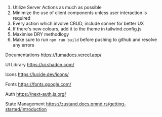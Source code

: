 1. Utilize Server Actions as much as possible 
1. Minimize the use of client components unless user interaction is required
1. Every action which involve CRUD, include sonner for better UX
1. If there's new colours, add it to the theme in tailwind.config.js
1. Maximise DRY methodlogy
1. Make sure to run ```npm run build``` before pushing to github and resolve any errors

Documentations
https://fumadocs.vercel.app/

UI Library
https://ui.shadcn.com/

Icons
https://lucide.dev/icons/

Fonts
https://fonts.google.com/

Auth
https://next-auth.js.org/

State Management
https://zustand.docs.pmnd.rs/getting-started/introduction
